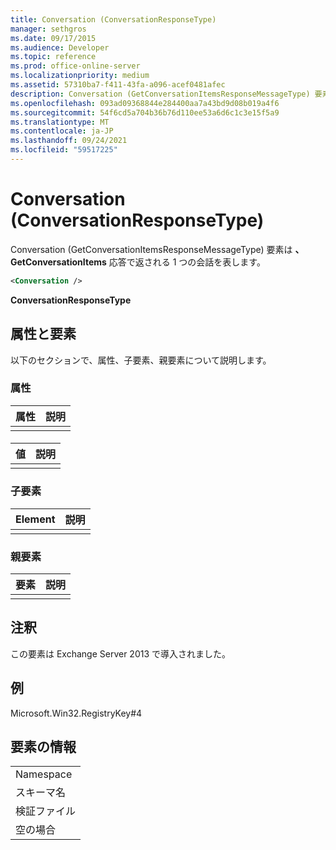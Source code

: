```yaml
---
title: Conversation (ConversationResponseType)
manager: sethgros
ms.date: 09/17/2015
ms.audience: Developer
ms.topic: reference
ms.prod: office-online-server
ms.localizationpriority: medium
ms.assetid: 57310ba7-f411-43fa-a096-acef0481afec
description: Conversation (GetConversationItemsResponseMessageType) 要素は、GetConversationItems 応答で返される 1 つの会話を表します。
ms.openlocfilehash: 093ad09368844e284400aa7a43bd9d08b019a4f6
ms.sourcegitcommit: 54f6cd5a704b36b76d110ee53a6d6c1c3e15f5a9
ms.translationtype: MT
ms.contentlocale: ja-JP
ms.lasthandoff: 09/24/2021
ms.locfileid: "59517225"
---
```

# <a name="conversation-conversationresponsetype"></a>Conversation (ConversationResponseType)

Conversation  (GetConversationItemsResponseMessageType) 要素は **、GetConversationItems** 応答で返される 1 つの会話を表します。 
  
```XML
<Conversation />
```

 **ConversationResponseType**
## <a name="attributes-and-elements"></a>属性と要素

以下のセクションで、属性、子要素、親要素について説明します。
  
### <a name="attributes"></a>属性

|**属性**|**説明**|
|:-----|:-----|
|||
   
#### 

|**値**|**説明**|
|:-----|:-----|
|||
   
### <a name="child-elements"></a>子要素

|**Element**|**説明**|
|:-----|:-----|
|||
   
### <a name="parent-elements"></a>親要素

|**要素**|**説明**|
|:-----|:-----|
|||
   
## <a name="remarks"></a>注釈

この要素は Exchange Server 2013 で導入されました。
  
## <a name="example"></a>例

Microsoft.Win32.RegistryKey#4
  
## <a name="element-information"></a>要素の情報

||
|:-----|
|Namespace  <br/> |
|スキーマ名  <br/> |
|検証ファイル  <br/> |
|空の場合  <br/> |
   

